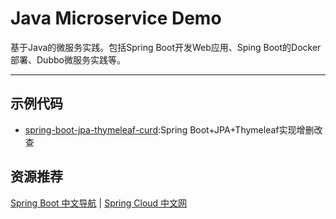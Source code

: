 # Java Microservice Demo
基于Java的微服务实践。包括Spring Boot开发Web应用、Sping Boot的Docker部署、Dubbo微服务实践等。

---

## 示例代码
- [spring-boot-jpa-thymeleaf-curd](https://github.com/wander-chu/java-microservice-demo/tree/master/spring-boot-jpa-thymeleaf-curd):Spring Boot+JPA+Thymeleaf实现增删改查

## 资源推荐
[Spring Boot 中文导航](http://springboot.fun/)&nbsp;|&nbsp;[Spring Cloud 中文网](https://springcloud.cc/)